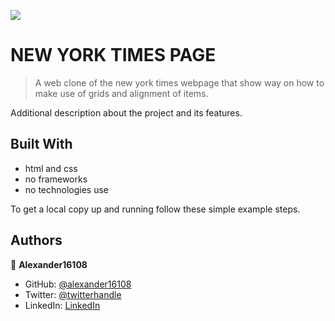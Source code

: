 ![](https://img.shields.io/badge/Microverse-blueviolet)

# NEW YORK TIMES PAGE

> A web clone of the new york times webpage that show way on how to make use of grids and alignment of items.



Additional description about the project and its features.

## Built With

- html and css 
- no frameworks
- no technologies use



To get a local copy up and running follow these simple example steps.


## Authors

👤 **Alexander16108**

- GitHub: [@alexander16108](https://github.com/alexander16108)
- Twitter: [@twitterhandle](https://twitter.com/alexander)
- LinkedIn: [LinkedIn](https://linkedin.com/alexander)

